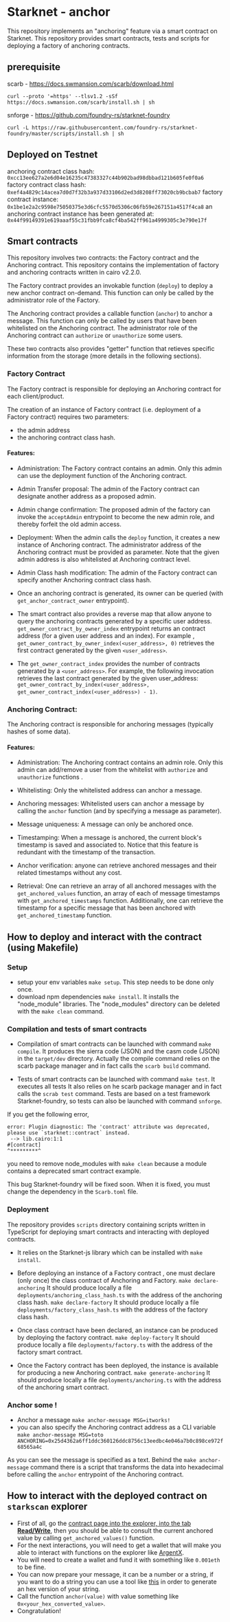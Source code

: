 # Starknet - anchor
This repository implements an "anchoring" feature via a smart contract on Starknet.
This repository provides smart contracts, tests and scripts for deploying a factory of anchoring contracts.

## prerequisite

scarb - https://docs.swmansion.com/scarb/download.html
```
curl --proto '=https' --tlsv1.2 -sSf https://docs.swmansion.com/scarb/install.sh | sh
```

snforge - https://github.com/foundry-rs/starknet-foundry
```
curl -L https://raw.githubusercontent.com/foundry-rs/starknet-foundry/master/scripts/install.sh | sh
```


## Deployed on Testnet

anchoring contract class hash: `0xcc13ee627a2e6d04e16235c47383327c44b902bad98dbbad121b605fe0f0a6`
factory contract class hash: `0xef4a4829c14acea7d0d7f32b3a937d33106d2ed3d8208ff73020cb9bcbab7`
factory contract instance: `0x1be1e2a2c9598e75050375e3d6cfc5570d5306c06fb59e267151a4517f4ca8`
an anchoring contract instance has been generated at: `0x44f99149391e619aaaf55c31fbb9fca8cf4ba542ff961a4999305c3e790e17f`


## Smart contracts

This repository involves two contracts: the Factory contract and the Anchoring contract. This repository contains the implementation of factory and anchoring contracts written in cairo v2.2.0.

The Factory contract provides an invokable function (`deploy`) to deploy a new anchor contract on-demand. This function can only be called by the administrator role of the Factory.

The Anchoring contract provides a callable function (`anchor`) to anchor a message. This function can only be called by users that have been whitelisted on the Anchoring contract. The administrator role of the Anchoring contract can `authorize` or `unauthorize` some users.

These two contracts also provides "getter" function that retieves specific information from the storage (more details in the following sections).


### Factory Contract  

The Factory contract is responsible for deploying an Anchoring contract for each client/product.

The creation of an instance of Factory contract (i.e. deployment of a Factory contract) requires two parameters:
- the admin address
- the anchoring contract class hash.

#### Features:
- Administration: The Factory contract contains an admin. Only this admin can use the deployment function of the Anchoring contract.
- Admin Transfer proposal: The admin of the Factory contract can designate another address as a proposed admin.
- Admin change confirmation: The proposed admin of the factory can invoke the `acceptAdmin` entrypoint to become the new admin role, and thereby forfeit the old admin access.

- Deployment: When the admin calls the `deploy` function, it creates a new instance of Anchoring contract. The administrator address of the Anchoring contract must be provided as parameter. Note that the given admin address is also whitelisted at Anchoring contract level.
- Admin Class hash modification: The admin of the Factory contract can specify another Anchoring contract class hash.
- Once an anchoring contract is generated, its owner can be queried (with `get_anchor_contract_owner` entrypoint). 

- The smart contract also provides a reverse map that allow anyone to query the anchoring contracts generated by a specific user address. `get_owner_contract_by_owner_index` entrypoint returns an contract address (for a given user address and an index). For example , `get_owner_contract_by_owner_index(<user_address>, 0)` retrieves the first contract generated by the given `<user_address>`.

- The `get_owner_contract_index` provides the number of contracts generated by a `<user_address>`. For example, the following invocation retrieves the last contract generated by the given user_address: `get_owner_contract_by_index(<user_address>, get_owner_contract_index(<user_address>) - 1)`.



### Anchoring Contract:  

The Anchoring contract is responsible for anchoring messages (typically hashes of some data).

#### Features:
- Administration: The Anchoring contract contains an admin role. Only this admin can add/remove a user from the whitelist with `authorize` and `unauthorize` functions .
- Whitelisting: Only the whitelisted address can anchor a message. 

- Anchoring messages: Whitelisted users can anchor a message by calling the `anchor` function (and by specifying a message as parameter).
- Message uniqueness: A message can only be anchored once.
- Timestamping: When a message is anchored, the current block's timestamp is saved and associated to. Notice that this feature is redundant with the timestamp of the transaction.

- Anchor verification: anyone can retrieve anchored messages and their related timestamps without any cost.

- Retrieval: One can retrieve an array of all anchored messages with the `get_anchored_values` function, an array of each of message timestamps with `get_anchored_timestamps` function. Additionally, one can retrieve the timestamp for a specific message that has been anchored with `get_anchored_timestamp` function.



## How to deploy and interact with the contract (using Makefile)

### Setup

- setup your env variables `make setup`. This step needs to be done only once.
- download npm dependencies `make install`. It installs the "node_module" libraries. The "node_modules" directory can be deleted with the `make clean` command.




### Compilation and tests of smart contracts

- Compilation of smart contracts can be launched with command `make compile`. It produces the sierra code (JSON) and the casm code (JSON) in the `target/dev` directory.
Actually the compile command relies on the scarb package manager and in fact calls the `scarb build` command.

- Tests of smart contracts can be launched with command `make test`. It executes all tests
It also relies on he scarb package manager and in fact calls the `scrab test` command. Tests are based on a test framework  Starknet-foundry, so tests can also be launched with command `snforge`.

If you get the following error,  
```
error: Plugin diagnostic: The 'contract' attribute was deprecated, please use `starknet::contract` instead.
 --> lib.cairo:1:1
#[contract]
^*********^
```
you need to remove node_modules with `make clean` because a module contains a deprecated smart contract example. 

This bug Starknet-foundry will be fixed soon. When it is fixed, you must change the dependency in the `Scarb.toml` file.


### Deployment

The repository provides `scripts` directory containing scripts written in TypeScript for deploying smart contracts and interacting with deployed contracts. 

- It relies on the Starknet-js library which can be installed with `make install`.

- Before deploying an instance of a Factory contract , one must declare (only once) the class contract of Anchoring and Factory.
`make declare-anchoring`
It should produce locally a file `deployments/anchoring_class_hash.ts` with the address of the anchoring class hash.
`make declare-factory`
It should produce locally a file `deployments/factory_class_hash.ts` with the address of the factory class hash.


- Once class contract have been declared, an instance can be produced by deploying the factory contract.
`make deploy-factory`
It should produce locally a file `deployments/factory.ts` with the address of the factory smart contract.

- Once the Factory contract has been deployed, the instance is available for producing a new Anchoring contract.
`make generate-anchoring`
It should produce locally a file `deployments/anchoring.ts` with the address of the anchoring smart contract.

### Anchor some !
- Anchor a message
`make anchor-message MSG=itworks!`
- you can also specify the Anchoring contract address as a CLI variable
```make anchor-message MSG=toto ANCHORING=0x25d4362a6ff1ddc360126ddc8756c13eedbc4e046a7b0c898ce972f68565a4c```

As you can see the message is specified as a text. Behind the `make anchor-message` command there is a script that transforms the data into hexadecimal before calling the `anchor` entrypoint of the Anchoring contract.



    
## How to interact with the deployed contract on `starkscan` explorer
- First of all, go the [contract page into the explorer, into the tab **Read/Write**](https://testnet.starkscan.co/contract/0x44f99149391e619aaaf55c31fbb9fca8cf4ba542ff961a4999305c3e790e17f#read-write-contract), then you should be able to consult the current anchored value by calling `get_anchored_values()` function.
- For the next interactions, you will need to get a wallet that will make you able to interact with functions on the explorer like [ArgentX](https://www.argent.xyz/argent-x/). 
- You will need to create a wallet and fund it with something like `0.001eth` to be fine.
- You can now prepare your message, it can be a number or a string, if you want to do a string you can use a tool like [this](https://string-functions.com/string-hex.aspx) in order to generate an hex version of your string.
-  Call the function `anchor(value)` with value something like `0x<your_hex_converted_value>`.
- Congratulation!









